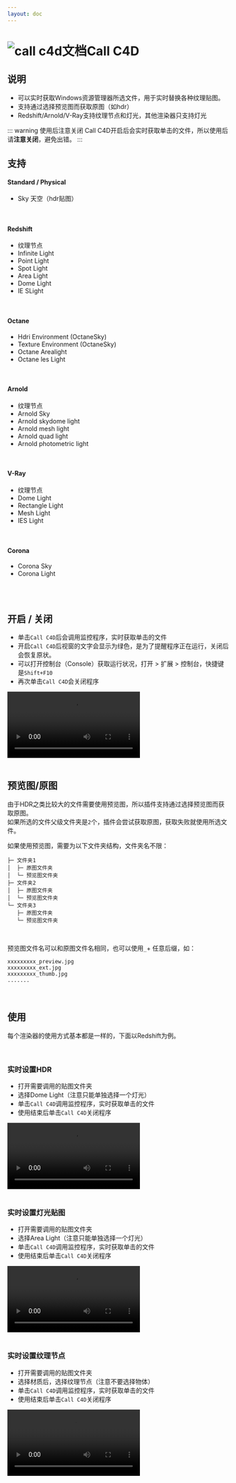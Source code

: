 ```yaml
---
layout: doc
---
```

# <span class="h1-icon"><img src="/img/link4d-call_c4d.webp" alt="call c4d文档"></span>Call C4D

## 说明

- 可以实时获取Windows资源管理器所选文件，用于实时替换各种纹理贴图。
- 支持通过选择预览图而获取原图（如hdr）
- Redshift/Arnold/V-Ray支持纹理节点和灯光，其他渲染器只支持灯光

::: warning 使用后注意关闭
Call C4D开启后会实时获取单击的文件，所以使用后请**注意关闭**，避免出错。
:::

## 支持

#### Standard / Physical
- Sky 天空（hdr贴图）

<br>

#### Redshift
- 纹理节点
- Infinite Light
- Point Light
- Spot Light
- Area Light
- Dome Light
- IE SLight


<br>

#### Octane
- Hdri Environment (OctaneSky)
- Texture Environment (OctaneSky)
- Octane Arealight
- Octane les Light


<br>

#### Arnold
- 纹理节点
- Arnold Sky
- Arnold skydome light
- Arnold mesh light
- Arnold quad light
- Arnold photometric light


<br>

#### V-Ray
- 纹理节点
- Dome Light
- Rectangle Light
- Mesh Light
- IES Light


<br>

#### Corona
- Corona Sky
- Corona Light


<br>
<br>

## 开启 / 关闭

- 单击`Call C4D`后会调用监控程序，实时获取单击的文件
- 开启`Call C4D`后视窗的文字会显示为绿色，是为了提醒程序正在运行，关闭后会恢复原状。
- 可以打开控制台（Console）获取运行状况，打开 > 扩展 > 控制台，快捷键是`Shift+F10`
- 再次单击`Call C4D`会关闭程序

<video controls>
  <source src="/img/link4d_info_call_c4d_1.webm" type="video/webm">
</video>


<br>
<br>

## 预览图/原图
由于HDR之类比较大的文件需要使用预览图，所以插件支持通过选择预览图而获取原图。  
如果所选的文件父级文件夹是`2`个，插件会尝试获取原图，获取失败就使用所选文件。

如果使用预览图，需要为以下文件夹结构，文件夹名不限：

```
├─ 文件夹1
│  ├─ 原图文件夹
│  └─ 预览图文件夹
├─ 文件夹2
│  ├─ 原图文件夹
│  └─ 预览图文件夹
└─ 文件夹3
   ├─ 原图文件夹
   └─ 预览图文件夹

```

<br>


预览图文件名可以和原图文件名相同，也可以使用`_`+ 任意后缀，如：
```
xxxxxxxxx_preview.jpg
xxxxxxxxx_ext.jpg
xxxxxxxxx_thumb.jpg
.......

```

<br>


## 使用
每个渲染器的使用方式基本都是一样的，下面以Redshift为例。


<br>

### 实时设置HDR

- 打开需要调用的贴图文件夹
- 选择Dome Light（注意只能单独选择一个灯光）
- 单击`Call C4D`调用监控程序，实时获取单击的文件
- 使用结束后单击`Call C4D`关闭程序


<video controls>
  <source src="/img/link4d_info_call_c4d_2.webm" type="video/webm">
</video>


<br>
<br>


### 实时设置灯光贴图

- 打开需要调用的贴图文件夹
- 选择Area Light（注意只能单独选择一个灯光）
- 单击`Call C4D`调用监控程序，实时获取单击的文件
- 使用结束后单击`Call C4D`关闭程序


<video controls>
  <source src="/img/link4d_info_call_c4d_3.webm" type="video/webm">
</video>


<br>
<br>



### 实时设置纹理节点

- 打开需要调用的贴图文件夹
- 选择材质后，选择纹理节点（注意不要选择物体）
- 单击`Call C4D`调用监控程序，实时获取单击的文件
- 使用结束后单击`Call C4D`关闭程序


<video controls>
  <source src="/img/link4d_info_call_c4d_4.webm" type="video/webm">
</video>